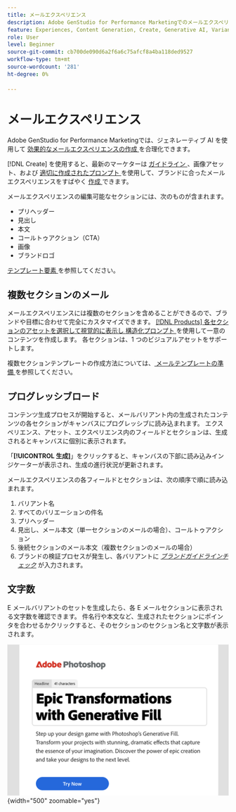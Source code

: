 ```yaml
---
title: メールエクスペリエンス
description: Adobe GenStudio for Performance Marketingでのメールエクスペリエンスについて説明します。
feature: Experiences, Content Generation, Create, Generative AI, Variant Generation
role: User
level: Beginner
source-git-commit: cb700de090d6a2f6a6c75afcf8a4ba118ded9527
workflow-type: tm+mt
source-wordcount: '281'
ht-degree: 0%

---
```



# メールエクスペリエンス

Adobe GenStudio for Performance Marketingでは、ジェネレーティブ AI を使用して [ 効果的なメールエクスペリエンスの作成 ](/help/user-guide/create/create-email-experience.md) を合理化できます。

[!DNL Create] を使用すると、最新のマーケターは [ ガイドライン ](/help/user-guide/guidelines/overview.md)、画像アセット、および [ 適切に作成されたプロンプト ](/help/user-guide/effective-prompts.md) を使用して、ブランドに合ったメールエクスペリエンスをすばやく [ 作成 ](/help/user-guide/create/create-email-experience.md) できます。

メールエクスペリエンスの編集可能なセクションには、次のものが含まれます。

* プリヘッダー
* 見出し
* 本文
* コールトゥアクション（CTA）
* 画像
* ブランドロゴ

[ テンプレート要素 ](/help/user-guide/content/use-templates.md#template-elements) を参照してください。

<!-- ## Email capabilities

Content creators and marketers can produce brand-consistent email experiences in GenStudio for Performance Marketing. -->

## 複数セクションのメール

メールエクスペリエンスには複数のセクションを含めることができるので、ブランドや目標に合わせて完全にカスタマイズできます。 [ [!DNL Products]  各セクションのアセットを選択して視覚的に表示し ](/help/user-guide/create/create-email-experience.md#add-parameters)[ 構造化プロンプト ](/help/user-guide/effective-prompts.md#structured-prompts) を使用して一意のコンテンツを作成します。 各セクションは、1 つのビジュアルアセットをサポートします。

複数セクションテンプレートの作成方法については、[ メールテンプレートの準備 ](/help/user-guide/content/email-template.md) を参照してください。

## プログレッシブロード

コンテンツ生成プロセスが開始すると、メールバリアント内の生成されたコンテンツの各セクションがキャンバスにプログレッシブに読み込まれます。 エクスペリエンス、アセット、エクスペリエンス内のフィールドとセクションは、生成されるとキャンバスに個別に表示されます。

「**[!UICONTROL 生成]**」をクリックすると、キャンバスの下部に読み込みインジケーターが表示され、生成の進行状況が更新されます。

メールエクスペリエンスの各フィールドとセクションは、次の順序で順に読み込まれます。

1. バリアント名
1. すべてのバリエーションの件名
1. プリヘッダー
1. 見出し、メール本文（単一セクションのメールの場合）、コールトゥアクション
1. 後続セクションのメール本文（複数セクションのメールの場合）
1. ブランドの検証プロセスが発生し、各バリアントに [_ブランドガイドラインチェック_](/help/user-guide/guidelines/brand-validation.md#brand-guidelines-check) が入力されます。

## 文字数

E メールバリアントのセットを生成したら、各 E メールセクションに表示される文字数を確認できます。 件名行や本文など、生成されたセクションにポインタを合わせるかクリックすると、そのセクションのセクション名と文字数が表示されます。

![ 文字数 ](/help/assets/character-count.png){width="500" zoomable="yes"}
